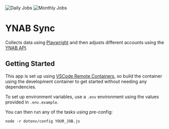 ![Daily Jobs](https://github.com/dfar-io/ynab-sync/actions/workflows/daily.yml/badge.svg)
![Monthly Jobs](https://github.com/dfar-io/ynab-sync/actions/workflows/monthly.yml/badge.svg)

# YNAB Sync

Collects data using [Playwright](https://playwright.dev/) and then adjusts
different accounts using the [YNAB API](https://api.youneedabudget.com/).

## Getting Started

This app is set up using
[VSCode Remote Containers](https://code.visualstudio.com/docs/remote/containers),
so build the container using the development container to get started without
needing any dependencies.

To set up environment variables, use a `.env` environment using the values
provided in `.env.example`.

You can then run any of the tasks using pre-config:

`node -r dotenv/config YOUR_JOB.js`
